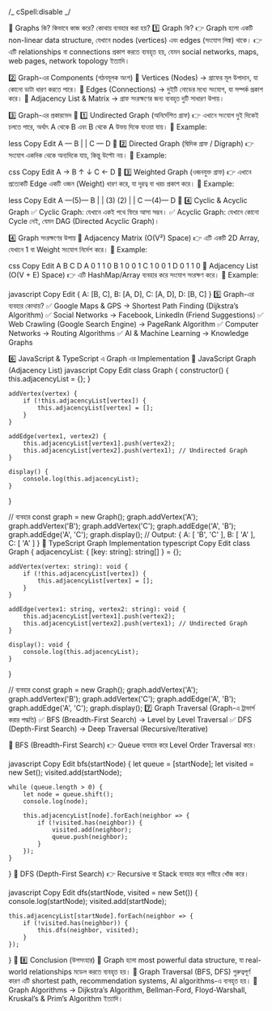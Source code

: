 /_ cSpell:disable _/

📌 Graphs কি? কিভাবে কাজ করে? কোথায় ব্যবহার করা হয়?
1️⃣ Graph কি?
👉 Graph হলো একটি non-linear data structure, যেখানে nodes (vertices) এবং edges (সংযোগ লিঙ্ক) থাকে।
👉 এটি relationships বা connections প্রকাশ করতে ব্যবহৃত হয়, যেমন social networks, maps, web pages, network topology ইত্যাদি।

2️⃣ Graph-এর Components (গঠনমূলক অংশ)
🔹 Vertices (Nodes) → গ্রাফের মূল উপাদান, যা কোনো ডাটা ধারণ করতে পারে।
🔹 Edges (Connections) → দুইটি নোডের মধ্যে সংযোগ, যা সম্পর্ক প্রকাশ করে।
🔹 Adjacency List & Matrix → গ্রাফ সংরক্ষণের জন্য ব্যবহৃত দুটি সাধারণ উপায়।

3️⃣ Graph-এর প্রকারভেদ
📌 1️⃣ Undirected Graph (অনির্দেশিত গ্রাফ)
👉 এখানে সংযোগ দুই দিকেই চলতে পারে, অর্থাৎ A থেকে B এবং B থেকে A উভয় দিকে যাওয়া যায়।
🔹 Example:

less
Copy
Edit
A — B
| |
C — D
📌 2️⃣ Directed Graph (দ্বিদিক গ্রাফ / Digraph)
👉 সংযোগ একদিক থেকে অন্যদিকে যায়, কিন্তু উল্টো নয়।
🔹 Example:

css
Copy
Edit
A → B
↑ ↓
C ← D
📌 3️⃣ Weighted Graph (ওজনযুক্ত গ্রাফ)
👉 এখানে প্রত্যেকটি Edge একটি ওজন (Weight) ধারণ করে, যা দূরত্ব বা খরচ প্রকাশ করে।
🔹 Example:

less
Copy
Edit
A —(5)— B
| |
(3) (2)
| |
C —(4)— D
📌 4️⃣ Cyclic & Acyclic Graph
✅ Cyclic Graph: যেখানে একই পথে ফিরে আসা সম্ভব।
✅ Acyclic Graph: যেখানে কোনো Cycle নেই, যেমন DAG (Directed Acyclic Graph)।

4️⃣ Graph সংরক্ষণের উপায়
📌 Adjacency Matrix (O(V²) Space)
👉 এটি একটি 2D Array, যেখানে 1 বা Weight সংযোগ নির্দেশ করে।
🔹 Example:

css
Copy
Edit
A B C D
A 0 1 1 0
B 1 0 0 1
C 1 0 0 1
D 0 1 1 0
📌 Adjacency List (O(V + E) Space)
👉 এটি HashMap/Array ব্যবহার করে সংযোগ সংরক্ষণ করে।
🔹 Example:

javascript
Copy
Edit
{
A: [B, C],
B: [A, D],
C: [A, D],
D: [B, C]
}
5️⃣ Graph-এর ব্যবহার কোথায়?
✅ Google Maps & GPS → Shortest Path Finding (Dijkstra’s Algorithm)
✅ Social Networks → Facebook, LinkedIn (Friend Suggestions)
✅ Web Crawling (Google Search Engine) → PageRank Algorithm
✅ Computer Networks → Routing Algorithms
✅ AI & Machine Learning → Knowledge Graphs

6️⃣ JavaScript & TypeScript এ Graph এর Implementation
📌 JavaScript Graph (Adjacency List)
javascript
Copy
Edit
class Graph {
constructor() {
this.adjacencyList = {};
}

    addVertex(vertex) {
        if (!this.adjacencyList[vertex]) {
            this.adjacencyList[vertex] = [];
        }
    }

    addEdge(vertex1, vertex2) {
        this.adjacencyList[vertex1].push(vertex2);
        this.adjacencyList[vertex2].push(vertex1); // Undirected Graph
    }

    display() {
        console.log(this.adjacencyList);
    }

}

// ব্যবহার
const graph = new Graph();
graph.addVertex('A');
graph.addVertex('B');
graph.addVertex('C');
graph.addEdge('A', 'B');
graph.addEdge('A', 'C');
graph.display();
// Output: { A: [ 'B', 'C' ], B: [ 'A' ], C: [ 'A' ] }
📌 TypeScript Graph Implementation
typescript
Copy
Edit
class Graph {
adjacencyList: { [key: string]: string[] } = {};

    addVertex(vertex: string): void {
        if (!this.adjacencyList[vertex]) {
            this.adjacencyList[vertex] = [];
        }
    }

    addEdge(vertex1: string, vertex2: string): void {
        this.adjacencyList[vertex1].push(vertex2);
        this.adjacencyList[vertex2].push(vertex1); // Undirected Graph
    }

    display(): void {
        console.log(this.adjacencyList);
    }

}

// ব্যবহার
const graph = new Graph();
graph.addVertex('A');
graph.addVertex('B');
graph.addVertex('C');
graph.addEdge('A', 'B');
graph.addEdge('A', 'C');
graph.display();
7️⃣ Graph Traversal (Graph-এ ট্রাভার্স করার পদ্ধতি)
✅ BFS (Breadth-First Search) → Level by Level Traversal
✅ DFS (Depth-First Search) → Deep Traversal (Recursive/Iterative)

📌 BFS (Breadth-First Search)
👉 Queue ব্যবহার করে Level Order Traversal করে।

javascript
Copy
Edit
bfs(startNode) {
let queue = [startNode];
let visited = new Set();
visited.add(startNode);

    while (queue.length > 0) {
        let node = queue.shift();
        console.log(node);

        this.adjacencyList[node].forEach(neighbor => {
            if (!visited.has(neighbor)) {
                visited.add(neighbor);
                queue.push(neighbor);
            }
        });
    }

}
📌 DFS (Depth-First Search)
👉 Recursive বা Stack ব্যবহার করে গভীরে খোঁজ করে।

javascript
Copy
Edit
dfs(startNode, visited = new Set()) {
console.log(startNode);
visited.add(startNode);

    this.adjacencyList[startNode].forEach(neighbor => {
        if (!visited.has(neighbor)) {
            this.dfs(neighbor, visited);
        }
    });

}
📌 8️⃣ Conclusion (উপসংহার)
🔹 Graph হলো most powerful data structure, যা real-world relationships মডেল করতে ব্যবহৃত হয়।
🔹 Graph Traversal (BFS, DFS) গুরুত্বপূর্ণ কারণ এটি shortest path, recommendation systems, AI algorithms-এ ব্যবহৃত হয়।
🔹 Graph Algorithms → Dijkstra’s Algorithm, Bellman-Ford, Floyd-Warshall, Kruskal’s & Prim’s Algorithm ইত্যাদি।
